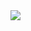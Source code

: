 <a href="https://astrobox.online/open?source=res&res=诱惑自大洛丽塔&provider=official" target="_blank" rel="noopener noreferrer">
  <img src="https://astrobox.online/goab/en/white.svg">
</a>
